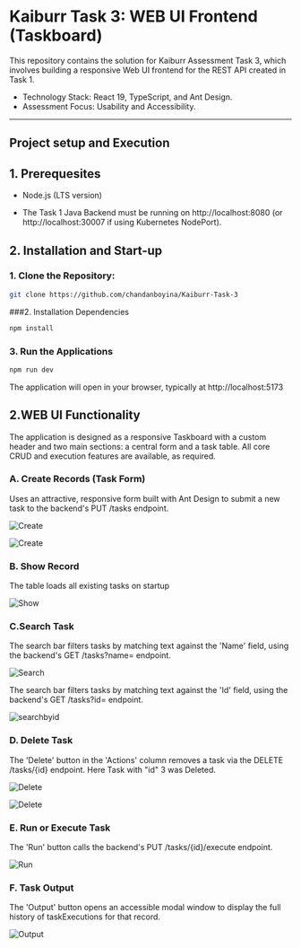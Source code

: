 # Kaiburr Task 3: WEB UI Frontend (Taskboard)

This repository contains the solution for Kaiburr Assessment Task 3, which involves building a responsive Web UI frontend for the REST API created in Task 1.

* Technology Stack: React 19, TypeScript, and Ant Design.
* Assessment Focus: Usability and Accessibility.

---
## Project setup and Execution

## 1. Prerequesites

* Node.js (LTS version)

* The Task 1 Java Backend must be running on http://localhost:8080 (or http://localhost:30007 if using Kubernetes NodePort).

## 2. Installation and Start-up

### 1. Clone the Repository:
   
 ```bash
 git clone https://github.com/chandanboyina/Kaiburr-Task-3
 ```

 ###2. Installation Dependencies

 ```bash
 npm install
 ```

### 3. Run the Applications

 ```bash
 npm run dev
 ```
The application will open in your browser, typically at http://localhost:5173

## 2.WEB UI Functionality

The application is designed as a responsive Taskboard with a custom header and two main sections: a central form and a task table. All core CRUD and execution features are available, as required.

### A. Create Records (Task Form)

Uses an attractive, responsive form built with Ant Design to submit a new task to the backend's PUT /tasks endpoint.

![Create](https://github.com/chandanboyina/Kaiburr-Task-3/blob/main/from%20create1.jpeg)

![Create](https://github.com/chandanboyina/Kaiburr-Task-3/blob/main/form%20create2.jpeg)

### B. Show Record

The table loads all existing tasks on startup

![Show](https://github.com/chandanboyina/Kaiburr-Task-3/blob/main/Show%20records.jpeg)

### C.Search Task

The search bar filters tasks by matching text against the 'Name' field, using the backend's GET /tasks?name= endpoint.

![Search](https://github.com/chandanboyina/Kaiburr-Task-3/blob/main/search%20task.jpeg)

The search bar filters tasks by matching text against the 'Id' field, using the backend's GET /tasks?id= endpoint.

![searchbyid](https://github.com/chandanboyina/Kaiburr-Task-3/blob/main/searchtaskbyidt3.jpeg)

### D. Delete Task

The 'Delete' button in the 'Actions' column removes a task via the DELETE /tasks/{id} endpoint.
Here Task with "id" 3 was Deleted.

![Delete](https://github.com/chandanboyina/Kaiburr-Task-3/blob/main/t3delete1.png)

![Delete](https://github.com/chandanboyina/Kaiburr-Task-3/blob/main/t3delete2.png)

### E. Run or Execute Task

The 'Run' button calls the backend's PUT /tasks/{id}/execute endpoint.

![Run](https://github.com/chandanboyina/Kaiburr-Task-3/blob/main/t3run.png)

### F. Task Output

The 'Output' button opens an accessible modal window to display the full history of taskExecutions for that record.

![Output](https://github.com/chandanboyina/Kaiburr-Task-3/blob/main/t4output.png)





